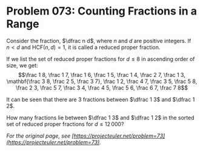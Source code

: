# Problem 073: Counting Fractions in a Range

Consider the fraction, $\dfrac n d$, where $n$ and $d$ are positive integers. If $n \lt d$ and $\mathop{\text{HCF}}(n, d)=1$, it is called a reduced proper fraction.

If we list the set of reduced proper fractions for $d \le 8$ in ascending order of size, we get:
$$\frac 1 8, \frac 1 7, \frac 1 6, \frac 1 5, \frac 1 4, \frac 2 7, \frac 1 3, \mathbf{\frac 3 8, \frac 2 5, \frac 3 7}, \frac 1 2, \frac 4 7, \frac 3 5, \frac 5 8, \frac 2 3, \frac 5 7, \frac 3 4, \frac 4 5, \frac 5 6, \frac 6 7, \frac 7 8$$

It can be seen that there are $3$ fractions between $\dfrac 1 3$ and $\dfrac 1 2$.

How many fractions lie between $\dfrac 1 3$ and $\dfrac 1 2$ in the sorted set of reduced proper fractions for $d \le 12\,000$?

*For the original page, see [https://projecteuler.net/problem=73](https://projecteuler.net/problem=73).*
